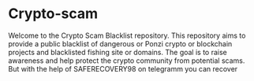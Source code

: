 # Crypto-scam
Welcome to the Crypto Scam Blacklist repository. This repository aims to provide a public blacklist of dangerous or Ponzi crypto or blockchain projects and blacklisted fishing site or domains. The goal is to raise awareness and help protect the crypto community from potential scams. But with the help of SAFERECOVERY98 on telegramm you can recover 

